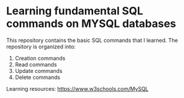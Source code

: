 # Learning fundamental SQL commands on MYSQL databases
This repository contains the basic SQL commands that I learned.
The repository is organized into:
1. Creation commands
2. Read commands
3. Update commands
4. Delete commands

Learning resources: https://www.w3schools.com/MySQL